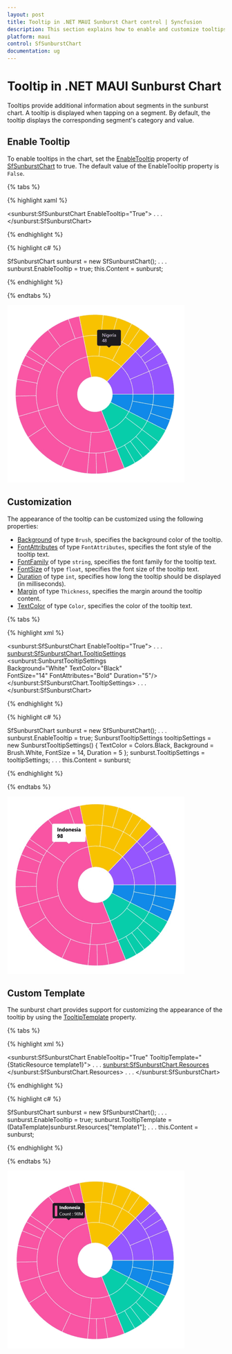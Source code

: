 ```yaml
---
layout: post
title: Tooltip in .NET MAUI Sunburst Chart control | Syncfusion
description: This section explains how to enable and customize tooltips in the Syncfusion<sup>®</sup> .NET MAUI Sunburst Chart control.
platform: maui
control: SfSunburstChart
documentation: ug
---
```


# Tooltip in .NET MAUI Sunburst Chart 

Tooltips provide additional information about segments in the sunburst chart. A tooltip is displayed when tapping on a segment. By default, the tooltip displays the corresponding segment's category and value.

## Enable Tooltip

To enable tooltips in the chart, set the [EnableTooltip](https://help.syncfusion.com/cr/maui/Syncfusion.Maui.SunburstChart.SfSunburstChart.html#Syncfusion_Maui_SunburstChart_SfSunburstChart_EnableTooltip) property of [SfSunburstChart](https://help.syncfusion.com/cr/maui/Syncfusion.Maui.SunburstChart.SfSunburstChart.html) to true. The default value of the EnableTooltip property is `False`.

{% tabs %}

{% highlight xaml %}

<sunburst:SfSunburstChart EnableTooltip="True">
. . .
</sunburst:SfSunburstChart>

{% endhighlight %}

{% highlight c# %}

SfSunburstChart sunburst = new SfSunburstChart();
. . .      
sunburst.EnableTooltip = true;
this.Content = sunburst;

{% endhighlight %}

{% endtabs %}

![Default tooltip in MAUI Sunburst Chart.](Tooltip_images/maui_default_tooltip_image.png)

## Customization

The appearance of the tooltip can be customized using the following properties:

* [Background](https://help.syncfusion.com/cr/maui/Syncfusion.Maui.SunburstChart.SunburstTooltipSettings.html#Syncfusion_Maui_SunburstChart_SunburstTooltipSettings_Background) of type `Brush`, specifies the background color of the tooltip.
* [FontAttributes](https://help.syncfusion.com/cr/maui/Syncfusion.Maui.SunburstChart.SunburstTooltipSettings.html#Syncfusion_Maui_SunburstChart_SunburstTooltipSettings_FontAttributes) of type `FontAttributes`, specifies the font style of the tooltip text.
* [FontFamily](https://help.syncfusion.com/cr/maui/Syncfusion.Maui.SunburstChart.SunburstTooltipSettings.html#Syncfusion_Maui_SunburstChart_SunburstTooltipSettings_FontFamily) of type `string`, specifies the font family for the tooltip text.
* [FontSize](https://help.syncfusion.com/cr/maui/Syncfusion.Maui.SunburstChart.SunburstTooltipSettings.html#Syncfusion_Maui_SunburstChart_SunburstTooltipSettings_FontSize) of type `float`, specifies the font size of the tooltip text.
* [Duration](https://help.syncfusion.com/cr/maui/Syncfusion.Maui.SunburstChart.SunburstTooltipSettings.html#Syncfusion_Maui_SunburstChart_SunburstTooltipSettings_Duration) of type `int`, specifies how long the tooltip should be displayed (in milliseconds).
* [Margin](https://help.syncfusion.com/cr/maui/Syncfusion.Maui.SunburstChart.SunburstTooltipSettings.html#Syncfusion_Maui_SunburstChart_SunburstTooltipSettings_Margin) of type `Thickness`, specifies the margin around the tooltip content.
* [TextColor](https://help.syncfusion.com/cr/maui/Syncfusion.Maui.SunburstChart.SunburstTooltipSettings.html#Syncfusion_Maui_SunburstChart_SunburstTooltipSettings_TextColor) of type `Color`, specifies the color of the tooltip text.

{% tabs %}

{% highlight xml %}

<sunburst:SfSunburstChart EnableTooltip="True">
    . . .
    <sunburst:SfSunburstChart.TooltipSettings>
        <sunburst:SunburstTooltipSettings   
            Background="White" TextColor="Black"  
            FontSize="14" FontAttributes="Bold" 
            Duration="5"/>
    </sunburst:SfSunburstChart.TooltipSettings>
    . . .
</sunburst:SfSunburstChart>
    
{% endhighlight %}

{% highlight c# %}

SfSunburstChart sunburst = new SfSunburstChart();
. . .
sunburst.EnableTooltip = true;
SunburstTooltipSettings tooltipSettings = new SunburstTooltipSettings()
{
    TextColor = Colors.Black,
    Background = Brush.White,
    FontSize = 14,
    Duration = 5
};
sunburst.TooltipSettings = tooltipSettings;
. . .
this.Content = sunburst;

{% endhighlight %}

{% endtabs %}

![Tooltip customization in MAUI Sunburst Chart.](Tooltip_images/maui_custom_tooltip_image.png)

## Custom Template

The sunburst chart provides support for customizing the appearance of the tooltip by using the [TooltipTemplate](https://help.syncfusion.com/cr/maui/Syncfusion.Maui.SunburstChart.SfSunburstChart.html#Syncfusion_Maui_SunburstChart_SfSunburstChart_TooltipTemplate) property.

{% tabs %}

{% highlight xml %}

<sunburst:SfSunburstChart EnableTooltip="True" 
                          TooltipTemplate="{StaticResource template1}">
    . . .
    <sunburst:SfSunburstChart.Resources>
        <ResourceDictionary>
            <DataTemplate x:Key="template1">
                <StackLayout Orientation="Horizontal">
                    <Rectangle HeightRequest="30" WidthRequest="8" Fill="{Binding Fill}"/>
                    <StackLayout Orientation="Vertical">
                        <Label Text="{Binding Item[0]}" 
                               TextColor="White" FontFamily="Helvetica" 
                               FontSize="12.5" Padding="5,0,0,0"
                               FontAttributes="Bold"/>
                        <Label Text="{Binding Item[1],StringFormat='Count : {0}M'}" 
                               TextColor="White" FontFamily="Helvetica" 
                               FontSize="12" Padding="5,0,0,0" Margin="0,2,0,0"/>
                    </StackLayout>
                </StackLayout>
            </DataTemplate>
        </ResourceDictionary>
    </sunburst:SfSunburstChart.Resources>
    . . .
</sunburst:SfSunburstChart>
    
{% endhighlight %}

{% highlight c# %}

SfSunburstChart sunburst = new SfSunburstChart();
. . .
sunburst.EnableTooltip = true;
sunburst.TooltipTemplate = (DataTemplate)sunburst.Resources["template1"];
. . .
this.Content = sunburst;

{% endhighlight %}

{% endtabs %}

![Tooltip template in MAUI Sunburst Chart.](Tooltip_images/maui_tooltip_template_image.png)
